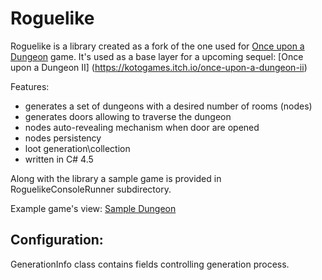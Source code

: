 # Roguelike
Roguelike is a library created as a fork of the one used for [Once upon a Dungeon](https://store.steampowered.com/app/772090/Once_upon_a_Dungeon/) game.
It's used as a base layer for a upcoming sequel: [Once upon a Dungeon II] (https://kotogames.itch.io/once-upon-a-dungeon-ii) 

Features:
- generates a set of dungeons with a desired number of rooms (nodes)
- generates doors allowing to traverse the dungeon 
- nodes auto-revealing mechanism when door are opened
- nodes persistency
- loot generation\collection 
- written in C# 4.5 

Along with the library a sample game is provided in RoguelikeConsoleRunner subdirectory.

Example game's view:
[Sample Dungeon](RoguelikeConsoleRunner/samples/Roguelike.png)

## Configuration:
GenerationInfo class contains fields controlling generation process.
